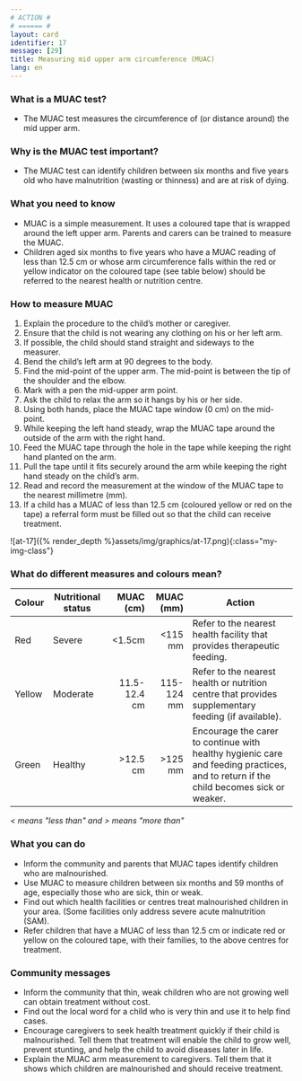 ```yaml
---
# ACTION #
# ====== #
layout: card
identifier: 17
message: [29]
title: Measuring mid upper arm circumference (MUAC)
lang: en
---
```


### What is a MUAC test?

- The MUAC test measures the circumference of (or distance around) the mid upper arm.

### Why is the MUAC test important?

- The MUAC test can identify children between six months and five years old who have malnutrition (wasting or thinness) and are at risk of dying.

### What you need to know

-	MUAC is a simple measurement. It uses a coloured tape that is wrapped around the left upper arm. Parents and carers can be trained to measure the MUAC.
-	Children aged six months to five years who have a MUAC reading of less than 12.5 cm or whose arm circumference falls within the red or yellow indicator on the coloured tape (see table below) should be referred to the nearest health or nutrition centre.

### How to measure MUAC

1. Explain the procedure to the child’s mother or caregiver.
2. Ensure that the child is not wearing any clothing on his or her left arm.
3. If possible, the child should stand straight and sideways to the measurer.
4. Bend the child’s left arm at 90 degrees to the body.
5. Find the mid-point of the upper arm. The mid-point is between the tip of the shoulder and the elbow.
6. Mark with a pen the mid-upper arm point.
7. Ask the child to relax the arm so it hangs by his or her side.
8. Using both hands, place the MUAC tape window (0 cm) on the mid-point.
9. While keeping the left hand steady, wrap the MUAC tape around the outside of the arm with the right hand.
10. Feed the MUAC tape through the hole in the tape while keeping the right hand planted on the arm.
11. Pull the tape until it fits securely around the arm while keeping the right hand steady on the child’s arm.
12. Read and record the measurement at the window of the MUAC tape to the nearest millimetre (mm).
13. If a child has a MUAC of less than 12.5 cm (coloured yellow or red on the tape) a referral form must be filled out so that the child can receive treatment.

![at-17]({% render_depth %}assets/img/graphics/at-17.png){:class="my-img-class"}

### What do different measures and colours mean?

|Colour | Nutritional status | MUAC (cm) | MUAC (mm) | Action |
|---|---|---:|---:|---|
|Red | Severe | <1.5cm | <115 mm | Refer to the nearest health facility that provides therapeutic feeding. |
|Yellow | Moderate | 11.5-12.4 cm | 115-124 mm | Refer to the nearest health or nutrition centre that provides supplementary feeding (if available). |
|Green | Healthy | >12.5 cm | >125 mm | Encourage the carer to continue with healthy hygienic care and feeding practices, and to return if the child becomes sick or weaker. |

*< means "less than" and > means "more than"*

### What you can do

- Inform the community and parents that MUAC tapes identify children who are malnourished.
-	Use MUAC to measure children between six months and 59 months of age, especially those who are sick, thin or weak.
-	Find out which health facilities or centres treat malnourished children in your area. (Some facilities only address severe acute malnutrition (SAM).
-	Refer children that have a MUAC of less than 12.5 cm or indicate red or yellow on the coloured tape, with their families, to the above centres for treatment.

### Community messages
-	Inform the community that thin, weak children who are not growing well can obtain treatment without cost.
-	Find out the local word for a child who is very thin and use it to help find cases.
-	Encourage caregivers to seek health treatment quickly if their child is malnourished. Tell them that treatment will enable the child to grow well, prevent stunting, and help the child to avoid diseases later in life.
-	Explain the MUAC arm measurement to caregivers. Tell them that it shows which children are malnourished and should receive treatment.
